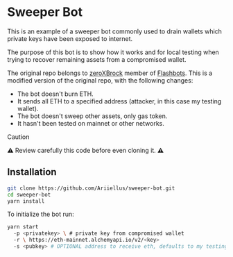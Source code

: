 # Sweeper Bot

This is an example of a sweeper bot commonly used to drain wallets which private keys have been exposed to internet.

The purpose of this bot is to show how it works and for local testing when trying to recover remaining assets from a compromised wallet.

The original repo belongs to [zeroXBrock](https://github.com/zeroXbrock/) member of [Flashbots](https://github.com/flashbots). This is a modified version of the original repo, with the following changes:

- The bot doesn't burn ETH.
- It sends all ETH to a specified address (attacker, in this case my testing wallet).
- The bot doesn't sweep other assets, only gas token.
- It hasn't been tested on mainnet or other networks.

> [!CAUTION]
>
> ⚠️ Review carefully this code before even cloning it. ⚠️

## Installation

```bash
git clone https://github.com/Ariiellus/sweeper-bot.git
cd sweeper-bot
yarn install
```

To initialize the bot run:

```bash
yarn start 
  -p <privatekey> \ # private key from compromised wallet
  -r \ https://eth-mainnet.alchemyapi.io/v2/<key>
  -s <pubkey> # OPTIONAL address to receive eth, defaults to my testing wallet 0x1F3bfa0620f95fda15E67F3e8FA459A258559E94
```
